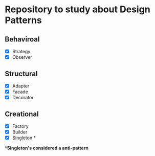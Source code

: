 # Repository to study about Design Patterns

## Behaviroal
- [x] Strategy  
- [x] Observer  
## Structural
- [x] Adapter  
- [x] Facade  
- [x] Decorator  
## Creational
- [x] Factory  
- [x] Builder  
- [x] Singleton *

***Singleton's considered a anti-pattern**